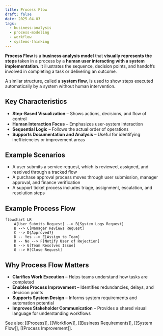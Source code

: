 ```yaml
---
title: Process Flow
draft: false
date: 2025-04-03
tags:
  - business-analysis
  - process-modeling
  - workflow
  - systems-thinking
---
```


**Process Flow** is a **business analysis model** that **visually represents the steps** taken in a process by a **human user interacting with a system implementation**. It illustrates the sequence, decision points, and handoffs involved in completing a task or delivering an outcome.

A similar structure, called a **system flow**, is used to show steps executed automatically by a system without human intervention.

## Key Characteristics

- **Step-Based Visualization** – Shows actions, decisions, and flow of control  
- **Human Interaction Focus** – Emphasizes user-system interaction  
- **Sequential Logic** – Follows the actual order of operations  
- **Supports Documentation and Analysis** – Useful for identifying inefficiencies or improvement areas

## Example Scenarios

- A user submits a service request, which is reviewed, assigned, and resolved through a tracked flow  
- A purchase approval process moves through user submission, manager approval, and finance verification  
- A support ticket process includes triage, assignment, escalation, and resolution steps

## Example Process Flow

```mermaid
flowchart LR
    A[User Submits Request] --> B[System Logs Request]
    B --> C[Manager Reviews Request]
    C --> D{Approved?}
    D -- Yes --> E[Assign to Team]
    D -- No --> F[Notify User of Rejection]
    E --> G[Team Resolves Issue]
    G --> H[Close Request]
```

## Why Process Flow Matters

- **Clarifies Work Execution** – Helps teams understand how tasks are completed  
- **Enables Process Improvement** – Identifies redundancies, delays, and decision points  
- **Supports System Design** – Informs system requirements and automation potential  
- **Improves Stakeholder Communication** – Provides a shared visual language for understanding workflows

See also: [[Process]], [[Workflow]], [[Business Requirements]], [[System Flow]], [[Process Improvement]].
